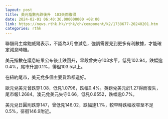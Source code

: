 ```yaml
---
layout: post
title: 美元指數先跌後升　103失而復得
date: 2024-02-01 06:40:36.000000000 +08:00
link: https://news.rthk.hk/rthk/ch/component/k2/1738677-20240201.htm
categories: rthk
---
```


聯儲局主席鮑威爾表示，不認為3月會減息，強調需要見到更多有利數據，才能確定減息時機。

美元指數在議息結果公布後止跌回升，早段曾失守103水平，低見102.94，跌幅逾0.4%，尾市升逾0.1%，徘徊103.5以上。

在紐約尾市，美元兌多個主要貨幣都造好。

歐元兌美元曾跌穿1.08，低見1.0796，跌幅0.4%。英鎊兌美元於1.27得而復失，尾市報1.2684。澳元兌美元失守0.66，低見0.6552，跌幅逾0.7%。

美元兌日圓則跌穿147，曾低見146.02，跌幅達1.1%，較早時跌幅收窄至不足0.5%，徘徊146.9附近。
